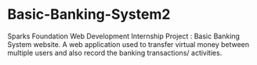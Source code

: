 # Basic-Banking-System2
Sparks Foundation Web Development Internship Project : Basic Banking System website. A web application used to transfer virtual money between multiple users and also record the banking transactions/ activities.
